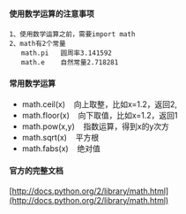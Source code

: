 #### 使用数学运算的注意事项
```
1、使用数学运算之前，需要import math
2、math有2个常量
   math.pi   圆周率3.141592
   math.e    自然常量2.718281

```

#### 常用数学运算
- math.ceil(x)  &nbsp;&nbsp;&nbsp;向上取整，比如x=1.2，返回2,
- math.floor(x) &nbsp;&nbsp;&nbsp;向下取值，比如x=1.2，返回1
- math.pow(x,y) &nbsp;&nbsp;&nbsp;指数运算，得到x的y次方
- math.sqrt(x)  &nbsp;&nbsp;&nbsp;平方根
- math.fabs(x)  &nbsp;&nbsp;&nbsp;绝对值

#### 官方的完整文档
[http://docs.python.org/2/library/math.html](http://docs.python.org/2/library/math.html)
